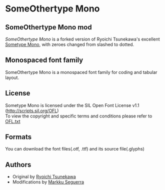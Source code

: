 # SomeOthertype Mono

## SomeOthertype Mono mod
*SomeOthertype Mono* is a forked version of Ryoichi Tsunekawa's excellent [Sometype Mono](https://github.com/dharmatype/Sometype-Mono), with zeroes changed from slashed to dotted.

## Monospaced font family
SomeOthertype Mono is a monospaced font family for coding and tabular layout.

## License
Sometype Mono is licensed under the SIL Open Font License v1.1 (<http://scripts.sil.org/OFL>)  
To view the copyright and specific terms and conditions please refer to [OFL.txt](https://github.com/dharmatype/Sometype-Mono/blob/master/OFL.txt)

## Formats
You can download the font files(.otf, .ttf) and its source file(.glyphs)

## Authors
- Original by [Ryoichi Tsunekawa](http://dharmatype.com)
- Modifications by [Markku Seguerra](http://rebelpixel.com/)

